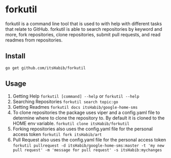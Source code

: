 # forkutil
forkutil is a command line tool that is used to with help with different tasks that relate
to GitHub. forkutil is able to search repositories by keyword and more, fork repositories, clone repositories, submit pull requests, and read readmes from repositories.

## Install 
```
go get github.com/itsHabib/forkutil
```
## Usage
1. Getting Help
`forkutil [command] --help` or `forkutil --help`
2. Searching Repositories
`forkutil search topic:go`
3. Getting Readmes
`forkutil docs itsHabib/google-home-sms`
4. To clone repositories the package uses viper and a config.yaml file to 
determine where to clone the repository to. By default it is cloned to the 
HOME env variable.
`forkutil clone itsHabib/forkutil`
5. Forking repositories also uses the config.yaml file for the personal access token
`forkutil fork itsHabib/art`
6. Pull Request also uses the config.yaml file for the personal access token
`forkutil pullrequest -d itsHabib/google-home-sms:master -t 'my new pull request' -m 'message for pull request' -s itsHabib:mychanges`